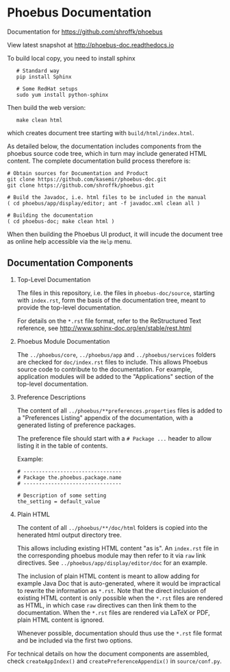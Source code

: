 Phoebus Documentation
=====================

Documentation for https://github.com/shroffk/phoebus

View latest snapshot at http://phoebus-doc.readthedocs.io

To build local copy, you need to install sphinx
```
   # Standard way
   pip install Sphinx

   # Some RedHat setups
   sudo yum install python-sphinx
```

Then build the web version:
```
   make clean html
```

which creates document tree starting with `build/html/index.html`.

As detailed below, the documentation includes components from the phoebus source code tree,
which in turn may include generated HTML content.
The complete documentation build process therefore is:
```
# Obtain sources for Documentation and Product
git clone https://github.com/kasemir/phoebus-doc.git
git clone https://github.com/shroffk/phoebus.git

# Build the Javadoc, i.e. html files to be included in the manual
( cd phoebus/app/display/editor; ant -f javadoc.xml clean all )

# Building the documentation
( cd phoebus-doc; make clean html )
```

When then building the Phoebus UI product, it will incude the document tree
as online help accessible via the `Help` menu.


Documentation Components
------------------------

1) Top-Level Documentation

   The files in this repository, i.e. the files in `phoebus-doc/source`, starting with `index.rst`,
   form the basis of the documentation tree, meant to provide the top-level documentation.
   
   For details on the `*.rst` file format, refer to the
   ReStructured Text reference, see http://www.sphinx-doc.org/en/stable/rest.html

2) Phoebus Module Documentation

   The `../phoebus/core`, `../phoebus/app` and `../phoebus/services`
   folders are checked for `doc/index.rst` files to include.
   This allows Phoebus source code to contribute to the documentation.
   For example, application modules will be added
   to the "Applications" section of the top-level documentation.

3) Preference Descriptions

   The content of all `../phoebus/**preferences.properties` files
   is added to a "Preferences Listing" appendix of the documentation,
   with a generated listing of preference packages.
   
   The preference file should start with a `# Package ...` header
   to allow listing it in the table of contents.
   
   Example:
   
   ```
   # --------------------------------
   # Package the.phoebus.package.name
   # --------------------------------
   
   # Description of some setting
   the_setting = default_value
   ```
   
4) Plain HTML

   The content of all `../phoebus/**/doc/html` folders is copied into the
   henerated html output directory tree.
   
   This allows including existing HTML content "as is".
   An `index.rst` file in the corresponding phoebus module may then refer
   to it via `raw` link directives.
   See `../phoebus/app/display/editor/doc` for an example.
   
   The inclusion of plain HTML content is meant to allow adding for example
   Java Doc that is auto-generated, where it would be impractical to rewrite
   the information as `*.rst`.
   Note that the direct inclusion of existing HTML content is only possible when the
   `*.rst` files are rendered as HTML, in which case `raw` directives can
   then link them to the documentation.
   When the `*.rst` files are rendered via LaTeX or PDF, plain HTML content is ignored.
   
   Whenever possible, documentation should thus use the `*.rst` file format
   and be included via the first two options.
   

For technical details on how the document components are assembled,
check `createAppIndex()` and `createPreferenceAppendix()` in `source/conf.py`.



